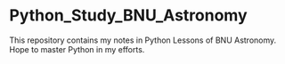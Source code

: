 # Python_Study_BNU_Astronomy
This repository contains my notes in Python Lessons of BNU Astronomy.
Hope to master Python in my efforts.
